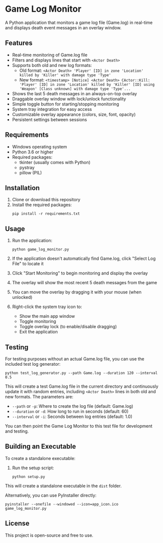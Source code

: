 # Game Log Monitor

A Python application that monitors a game log file (Game.log) in real-time and displays death event messages in an overlay window.

## Features

- Real-time monitoring of Game.log file
- Filters and displays lines that start with `<Actor Death>`
- Supports both old and new log formats:
  - Old format: `<Actor Death> 'Player' [ID] in zone 'Location' killed by 'Killer' with damage type 'Type'`
  - New format: `<timestamp> [Notice] <Actor Death> CActor::Kill: 'Player' [ID] in zone 'Location' killed by 'Killer' [ID] using 'Weapon' [Class unknown] with damage type 'Type'...`
- Shows the last 5 death messages in an always-on-top overlay
- Draggable overlay window with lock/unlock functionality
- Simple toggle button for starting/stopping monitoring
- System tray integration for easy access
- Customizable overlay appearance (colors, size, font, opacity)
- Persistent settings between sessions

## Requirements

- Windows operating system
- Python 3.6 or higher
- Required packages:
  - tkinter (usually comes with Python)
  - pystray
  - pillow (PIL)

## Installation

1. Clone or download this repository
2. Install the required packages:
   ```
   pip install -r requirements.txt
   ```

## Usage

1. Run the application:
   ```
   python game_log_monitor.py
   ```

2. If the application doesn't automatically find Game.log, click "Select Log File" to locate it
3. Click "Start Monitoring" to begin monitoring and display the overlay
4. The overlay will show the most recent 5 death messages from the game
5. You can move the overlay by dragging it with your mouse (when unlocked)
6. Right-click the system tray icon to:
   - Show the main app window
   - Toggle monitoring
   - Toggle overlay lock (to enable/disable dragging)
   - Exit the application

## Testing

For testing purposes without an actual Game.log file, you can use the included test log generator:

```
python test_log_generator.py --path Game.log --duration 120 --interval 0.5
```

This will create a test Game.log file in the current directory and continuously update it with random entries, including `<Actor Death>` lines in both old and new formats. The parameters are:

- `--path` or `-p`: Where to create the log file (default: Game.log)
- `--duration` or `-d`: How long to run in seconds (default: 60)
- `--interval` or `-i`: Seconds between log entries (default: 1.0)

You can then point the Game Log Monitor to this test file for development and testing.

## Building an Executable

To create a standalone executable:

1. Run the setup script:
   ```
   python setup.py
   ```
   
This will create a standalone executable in the `dist` folder.

Alternatively, you can use PyInstaller directly:

```
pyinstaller --onefile --windowed --icon=app_icon.ico game_log_monitor.py
```

## License

This project is open-source and free to use. 
